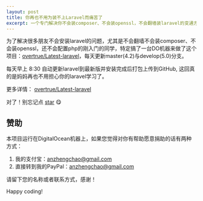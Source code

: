 ```yaml
---
layout: post
title: 你再也不用为装不上Laravel而痛苦了
excerpt: 一个专门解决你不会装composer、不会装openssl，不会翻墙装laravel的变通方案
---
```


为了解决很多朋友不会安装laravel的问题，尤其是不会翻墙不会装composer、不会装openssl，还不会配置php的刚入门的同学，特定搞了一台DO机器来做了这个项目：[overtrue/Latest-laravel](https://github.com/overtrue/latest-laravel)，每天更新master(4.2)与develop(5.0)分支。

每天早上 8:30 自动更新laravel到最新版并安装完成后打包上传到GitHub, 这回真的是妈妈再也不用担心你的laravel学习了。

更多详情： [overtrue/Latest-laravel](https://github.com/overtrue/latest-laravel)

对了！别忘记点 [star](https://github.com/overtrue/latest-laravel) :yum:

## 赞助
本项目运行在DigitalOcean机器上，如果您觉得对你有帮助愿意捐助的话有两种方式：

1. 我的支付宝：anzhengchao@gmail.com
2. 直接转到我的PayPal：anzhengchao@gmail.com

请留下您的名称或者联系方式，感谢！

Happy coding!
